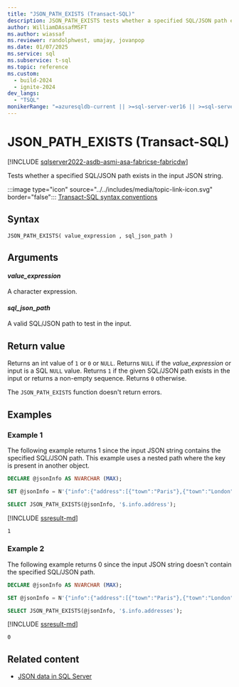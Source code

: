 ```yaml
---
title: "JSON_PATH_EXISTS (Transact-SQL)"
description: JSON_PATH_EXISTS tests whether a specified SQL/JSON path exists in the input JSON string.
author: WilliamDAssafMSFT
ms.author: wiassaf
ms.reviewer: randolphwest, umajay, jovanpop
ms.date: 01/07/2025
ms.service: sql
ms.subservice: t-sql
ms.topic: reference
ms.custom:
  - build-2024
  - ignite-2024
dev_langs:
  - "TSQL"
monikerRange: "=azuresqldb-current || >=sql-server-ver16 || >=sql-server-linux-ver16 || =azuresqldb-mi-current || =fabric"
---
```

# JSON_PATH_EXISTS (Transact-SQL)

[!INCLUDE [sqlserver2022-asdb-asmi-asa-fabricse-fabricdw](../../includes/applies-to-version/sqlserver2022-asdb-asmi-asa-fabricse-fabricdw.md)]

Tests whether a specified SQL/JSON path exists in the input JSON string.

:::image type="icon" source="../../includes/media/topic-link-icon.svg" border="false"::: [Transact-SQL syntax conventions](../language-elements/transact-sql-syntax-conventions-transact-sql.md)

## Syntax

```syntaxsql
JSON_PATH_EXISTS( value_expression , sql_json_path )
```

## Arguments

#### *value_expression*

A character expression.

#### *sql_json_path*

A valid SQL/JSON path to test in the input.

## Return value

Returns an int value of `1` or `0` or `NULL`. Returns `NULL` if the *value_expression* or input is a SQL `NULL` value. Returns `1` if the given SQL/JSON path exists in the input or returns a non-empty sequence. Returns `0` otherwise.

The `JSON_PATH_EXISTS` function doesn't return errors.

## Examples

### Example 1

The following example returns 1 since the input JSON string contains the specified SQL/JSON path. This example uses a nested path where the key is present in another object.

```sql
DECLARE @jsonInfo AS NVARCHAR (MAX);

SET @jsonInfo = N'{"info":{"address":[{"town":"Paris"},{"town":"London"}]}}';

SELECT JSON_PATH_EXISTS(@jsonInfo, '$.info.address');
```

[!INCLUDE [ssresult-md](../../includes/ssresult-md.md)]

```output
1
```

### Example 2

The following example returns 0 since the input JSON string doesn't contain the specified SQL/JSON path.

```sql
DECLARE @jsonInfo AS NVARCHAR (MAX);

SET @jsonInfo = N'{"info":{"address":[{"town":"Paris"},{"town":"London"}]}}';

SELECT JSON_PATH_EXISTS(@jsonInfo, '$.info.addresses');
```

[!INCLUDE [ssresult-md](../../includes/ssresult-md.md)]

```output
0
```

## Related content

- [JSON data in SQL Server](../../relational-databases/json/json-data-sql-server.md)
